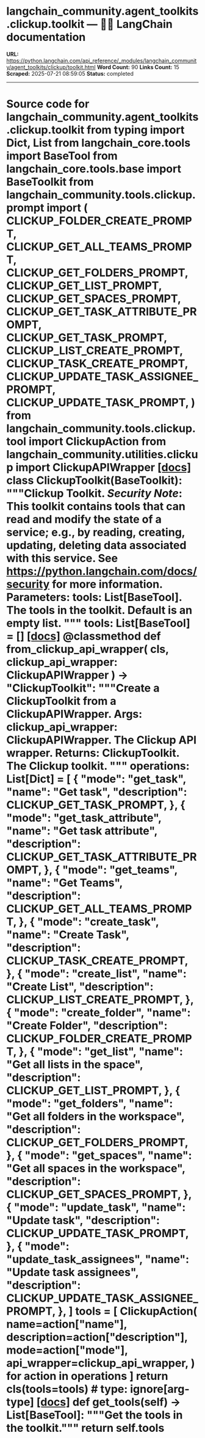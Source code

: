 # langchain_community.agent_toolkits.clickup.toolkit — 🦜🔗 LangChain  documentation

**URL:** https://python.langchain.com/api_reference/_modules/langchain_community/agent_toolkits/clickup/toolkit.html
**Word Count:** 90
**Links Count:** 15
**Scraped:** 2025-07-21 08:59:05
**Status:** completed

---

# Source code for langchain\_community.agent\_toolkits.clickup.toolkit               from typing import Dict, List          from langchain_core.tools import BaseTool     from langchain_core.tools.base import BaseToolkit          from langchain_community.tools.clickup.prompt import (         CLICKUP_FOLDER_CREATE_PROMPT,         CLICKUP_GET_ALL_TEAMS_PROMPT,         CLICKUP_GET_FOLDERS_PROMPT,         CLICKUP_GET_LIST_PROMPT,         CLICKUP_GET_SPACES_PROMPT,         CLICKUP_GET_TASK_ATTRIBUTE_PROMPT,         CLICKUP_GET_TASK_PROMPT,         CLICKUP_LIST_CREATE_PROMPT,         CLICKUP_TASK_CREATE_PROMPT,         CLICKUP_UPDATE_TASK_ASSIGNEE_PROMPT,         CLICKUP_UPDATE_TASK_PROMPT,     )     from langchain_community.tools.clickup.tool import ClickupAction     from langchain_community.utilities.clickup import ClickupAPIWrapper                              [[docs]](https://python.langchain.com/api_reference/community/agent_toolkits/langchain_community.agent_toolkits.clickup.toolkit.ClickupToolkit.html#langchain_community.agent_toolkits.clickup.toolkit.ClickupToolkit)     class ClickupToolkit(BaseToolkit):         """Clickup Toolkit.              *Security Note*: This toolkit contains tools that can read and modify             the state of a service; e.g., by reading, creating, updating, deleting             data associated with this service.                  See https://python.langchain.com/docs/security for more information.              Parameters:             tools: List[BaseTool]. The tools in the toolkit. Default is an empty list.         """              tools: List[BaseTool] = []                         [[docs]](https://python.langchain.com/api_reference/community/agent_toolkits/langchain_community.agent_toolkits.clickup.toolkit.ClickupToolkit.html#langchain_community.agent_toolkits.clickup.toolkit.ClickupToolkit.from_clickup_api_wrapper)         @classmethod         def from_clickup_api_wrapper(             cls, clickup_api_wrapper: ClickupAPIWrapper         ) -> "ClickupToolkit":             """Create a ClickupToolkit from a ClickupAPIWrapper.                  Args:                 clickup_api_wrapper: ClickupAPIWrapper. The Clickup API wrapper.                  Returns:                 ClickupToolkit. The Clickup toolkit.             """             operations: List[Dict] = [                 {                     "mode": "get_task",                     "name": "Get task",                     "description": CLICKUP_GET_TASK_PROMPT,                 },                 {                     "mode": "get_task_attribute",                     "name": "Get task attribute",                     "description": CLICKUP_GET_TASK_ATTRIBUTE_PROMPT,                 },                 {                     "mode": "get_teams",                     "name": "Get Teams",                     "description": CLICKUP_GET_ALL_TEAMS_PROMPT,                 },                 {                     "mode": "create_task",                     "name": "Create Task",                     "description": CLICKUP_TASK_CREATE_PROMPT,                 },                 {                     "mode": "create_list",                     "name": "Create List",                     "description": CLICKUP_LIST_CREATE_PROMPT,                 },                 {                     "mode": "create_folder",                     "name": "Create Folder",                     "description": CLICKUP_FOLDER_CREATE_PROMPT,                 },                 {                     "mode": "get_list",                     "name": "Get all lists in the space",                     "description": CLICKUP_GET_LIST_PROMPT,                 },                 {                     "mode": "get_folders",                     "name": "Get all folders in the workspace",                     "description": CLICKUP_GET_FOLDERS_PROMPT,                 },                 {                     "mode": "get_spaces",                     "name": "Get all spaces in the workspace",                     "description": CLICKUP_GET_SPACES_PROMPT,                 },                 {                     "mode": "update_task",                     "name": "Update task",                     "description": CLICKUP_UPDATE_TASK_PROMPT,                 },                 {                     "mode": "update_task_assignees",                     "name": "Update task assignees",                     "description": CLICKUP_UPDATE_TASK_ASSIGNEE_PROMPT,                 },             ]             tools = [                 ClickupAction(                     name=action["name"],                     description=action["description"],                     mode=action["mode"],                     api_wrapper=clickup_api_wrapper,                 )                 for action in operations             ]             return cls(tools=tools)  # type: ignore[arg-type]                                        [[docs]](https://python.langchain.com/api_reference/community/agent_toolkits/langchain_community.agent_toolkits.clickup.toolkit.ClickupToolkit.html#langchain_community.agent_toolkits.clickup.toolkit.ClickupToolkit.get_tools)         def get_tools(self) -> List[BaseTool]:             """Get the tools in the toolkit."""             return self.tools